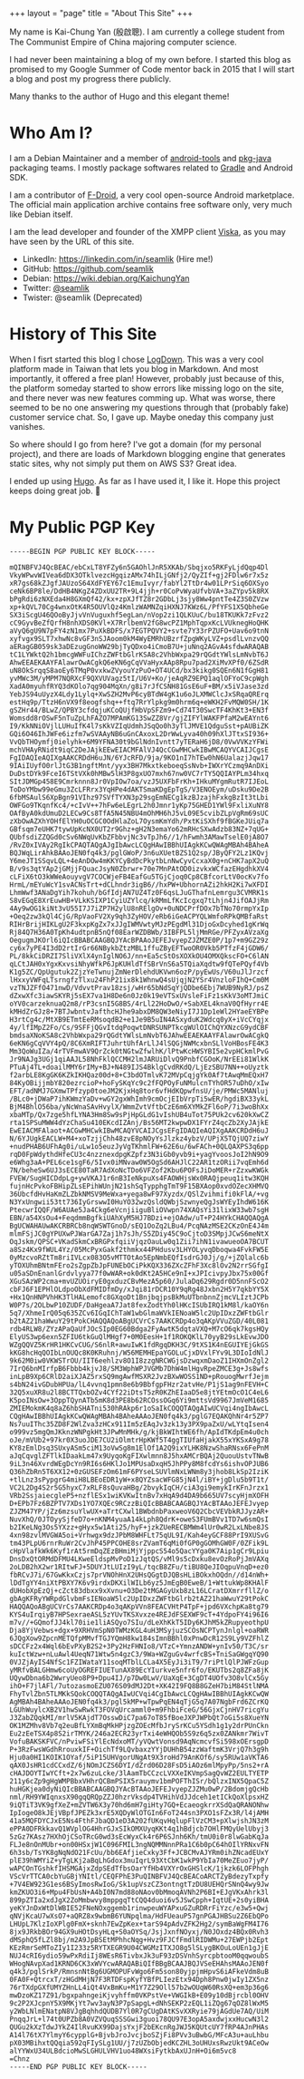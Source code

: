+++
layout = "page"
title = "About This Site"
+++

My name is Kai-Chung Yan (殷啟聰). I am currently a college student from The Communist Empire of China majoring computer science.

I had never been maintaining a blog of my own before. I started this blog as promised to my Google Summer of Code mentor back in 2015 that I will start a blog and post my progress there publicly.

Many thanks to the author of Hugo and this elegant theme!

Who Am I?
=========

I am a Debian Maintainer and a member of [android-tools](https://wiki.debian.org/AndroidTools) and [pkg-java](https://pkg-java.alioth.debian.org) packaging teams. I mostly package softwares related to [Gradle](https://gradle.org) and Android SDK.

I am a contributor of [F-Droid](https://f-droid.org), a very cool open-source Android marketplace. The official main application archive contains free software only, very much like Debian itself.

I am the lead developer and founder of the XMPP client [Viska](http://viska.chat), as you may have seen by the URL of this site.

* LinkedIn: https://linkedin.com/in/seamlik (Hire me!)
* GitHub: https://github.com/seamlik
* Debian: https://wiki.debian.org/KaichungYan
* Twitter: [@seamlik](https://twitter.com/seamlik)
* Twister: @seamlik (Deprecated)

History of This Site
====================

When I fisrt started this blog I chose [LogDown](https://logdown.com). This was a very cool platform made in Taiwan that lets you blog in Markdown. And most importantly, it offered a free plan! However, probably just because of this, the platform someday started to show errors like missing logo on the site, and there never was new features comming up. What was worse, there seemed to be no one answering my questions through that (probably fake) customer service chat. So, I gave up. Maybe oneday this company just vanishes.

So where should I go from here? I've got a domain (for my personal project), and there are loads of Markdown blogging engine that generates static sites, why not simply put them on AWS S3? Great idea.

I ended up using [Hugo](https://gohugo.io). As far as I have used it, I like it. Hope this project keeps doing great job. 🤔

My Public PGP Key
=================

```pgp
-----BEGIN PGP PUBLIC KEY BLOCK-----

mQINBFVJ4QcBEAC/ebCxLT8YFZy6n5GAOhlJnR5XKAb/Sbqjxo5RKFyLjdQqp4Dl
VkyWPwvWIVea6dDX3OTklvezcHgqizAMx74hILjGNfj2/QyZIf+gj2FDlw6r7x5z
xR7gs68kZJgfJAUzoS64XdFYEY67c1EmuIvyr/fabYl2TtDr4w01LPrSiq6OXSyo
ceNk6BP8le/DdHB4NKgZ4ZDxUU2TR+9L4jjh+r0CoPvWyaUfvbVA+3aZYpv5k8RX
bPgRdi6zNXEda4H8GXmQf42/kx+zpXJfTZ8r2GDbLj3sjy8Ww4pntTe4Z3S0ZVzw
xp+kQVL70Cg4wnxOtK4R5OUVlQz4KmlzWAMNZqiHXNJ7KWz6L/PfYFS1X5QbheGe
SX3iScgU46QOoByJjvVnVuguxhf5egLan/nVop2zi1QLKUuC/bu18TKUKk7zFvz2
cC9GyvBeZfQrfH8nhXDS0KVl+X7RrlbemV2fG8wcPZ1MphTqpxKcLVUknegHoQHK
aVyQ6gU9N7pFY4zN1mx7PuXkBDFS/x7EGTPQVY2+svte7Y33rPZUFO+Uav6o9tnN
xyfvgx9SLT7xhwNc8vGF3nSJAoom0kM4WyEMRhUBzrfZpgWKyLVZ+psdlLvnzvQQ
aERagGB059sk3aDEzugGnoWW29bjTyQDxo4iCmoB7U+juNnq2AGvA4sfdwARAQAB
tC1LYWktQ2h1bmcgWWFuIChzZWFtbGlrKSA8c2VhbWxpa29rQGdtYWlsLmNvbT6J
AhwEEAEKAAYFAlawrOwACgkQ6eKN6gCqVVaHyxAAp8Rpu7pad2XiMvXPf0/6ZSdR
uN8OkSrqqS8aoEy6TMqP0vxkwZVyouYzPuO+OT4UCd/bx3kikg0SQEn6N1fGgH81
yvMWc3M/yMPM7NQRXcF9QXVUVagz5tI/U6V+Ko/jeAqRZ9EPQ1aqlOFYoC9cpWgh
XadA0myuhfRYQ3dKOlo7qg904MqXn/g8i7rJfCSNH81GsE6uF+BM/x5iVJase3zd
YebJS94uUyzX4Ldy1Lylq+XwSZH2MvP6cyBTdW4gK1u6oJLXMWClcJxSRqaQRErq
estHq9p/TtzH6nVX9f8eogfshq++ftq7RrYlpkg9m0hrm6q+eWKH2FvMQW0SH/1K
gSZHr44/BLwZ/QPBY3cfdqjuKCoQUjfHbVpSFZm9+Cd74T30SwcTF4KhKt3+EN3f
Womsdd8rOSwF5nTuZpLhFAZO7MPAmKG13SwZZ8Vr/gjZIFYlWAKFPfaM2wEAYnt6
I9/KkNNiOVjlLUHuIfK4l7sKkVZIqUdmhJSqQo0h3yTlJMVE1QdguSst+pAUBiZK
GQi6O46IhJWFe6izfm7wSVAAyNB6uGnCAxoxL2DrWwLyva40h09hXlJTtxSI936+
VvQbTHOymfj0ielyhk+6M9YFNA30t9bGlNdnIvntt7yTERaH6jD8/0VwVVKzYFWi
mchVHAyRNidt9iqC2DeJAjkEEwEIACMFAlVJ4QcCGwMHCwkIBwMCAQYVCAIJCgsE
FgIDAQIeAQIXgAAKCRDdH6uJN/6YJcRFD/9ja/9KO1nI7hTEw0hN6UalazjJqw17
9IAiIUyfO0rlJtG3B1ngftMnt/yyx3BH7MkxtkeboeqSsNvb+IWXrYCzmq9AnDXi
DuDstDYk9FceI6TStVXk0hMBw5lH3P8gxUO7mxh67nw0VC7rTY5QQIAYPLm34hxq
SItJDMGp458E9Cmrknnn8Jr0VpIOw7oa/vzJ5UXFbFrKh+IHkuMYgmRutR7IJEoL
ToDoYMbw99eGmu3ZcLFRrx3YqHPe4dAKTSmaKDgEpTgS/V3ENOEym/uDsku9De2B
6fbMSAulS6XpBgn91VIhz97SVfTYXN3p29sgEmNECg1kzBJzajhFxkgBzIt3tLbi
OWFGo9TKqnfKc4/+cIvV++7hFw6eLEgrL2h0Jmnr1yKp75GHED1YWl9FxliXuNY8
OAfByA0kdUmuD2LECw9Cs8TfA5N45NBU4mOhMH6hJ5vL09E5cvibZLpVgRm69sUC
zXbOwAZXhYOHfElYH0uOCGC0OdHlaZoL7OysmKmYdh/PxtKiSXhf9fBGKeJUiq7a
GBfsqm7eUHK7tywUpKcNX0UT2r9Ghz+gH2N3emaYo62mRHcSXwAdzb83NZ+7qUG+
QUbfsdiZZQGd0cSv6NWqUvKbZFbbvjNc3vTpJh6//1/hFwmh3AMawTselE0jA8O7
/RvZ0xIVAy2RgIkCPAQTAQgAJgIbAwcLCQgHAwIBBhUIAgkKCwQWAgMBAh4BAheA
BQJWqLirAhkBAAoJEN0fq4k3/pglGWoP/3n6uXUetBZS1Q2sp/JByQFY2Lz1KQvj
Y6meJT1SSqvLQL+4eAnDOw4mKKYCyBdDcPkytbLnNwCyvCcxaX0g+nCHK7apX2uQ
B/v9s3qtYAp2jGMjjFQuacJsyN0Zbrwr+70e7MnPAtOD0izvkxWCfazEHgdhkXV4
cLFiX6tO3kWWeAouyvgV7COCWjeFB4EafGu5TGjCjoq0Cp8CBfcorLtV0ocKv7fo
HrmL/mEYuWcY1svACNsTrt+dCLhndr3igB6//hxPW+UbhornAZi2hkH2Ki7wXFDI
LhmWwf3ANaDgYih7kohuh/bGfIdjAN7UZ4Tz0F6qsLJuGThafnLemrgu3CVMRK1s
S8vEGqE8XrEuwHB+VLkKSIXP1CyiUZYlcq/kRMmLfKcIcgxq7tLhjn4JifOAJjRm
4Ay9wOG1kiNt3vU55I7J7iZP7H2ylU8nRElgOv+0uNDCPrfDOx7bTNo70rmpYxIp
+Oeq2zw3kQl4CjG/RpVaoFV2Xy9qh3ZyHOV/eRb6iGeACPYQLWmfoRPkQMBfaRst
RIHrBrijHIKLgU2F3kxpKgZx7xJJgIWMVwtyMJzPEgdMl31DjoGxDcyhed1gKrWq
Rj84Q7H36A0TpKh4udtpnB5nQf08EarWZDBWb/3IBFPL5ljMmRGe/PFZyxAVzaXg
OegugmJKOrl6iQIcBBABCAAGBQJYAcBPAAoJEFEJvyepZJZMZE0P/1p7+m9GZ29z
cy6x7yPE4I3dD2rtIrGr66NBykbZtzMBL1ffuZByEFTwoOR0Vkb5PTfzF4jGDW6/
PL/8kkCiDRZI7SliVXlX4ynIglNO6J/nn+Ea5cStOsXOXkOU4OMXQkscFO+C6lAN
qLCtJAH0xYgxKxvsiNhyWfkP6JpKUHldTfSBrVnS6a5TQiaXqdtw9fQTePQyf4Vb
K1g5ZC/QpUgutuk2ZjzYeTwnujZmNerDlehdUKVwn6ozP/pyEwUs/V60uJlJrzcf
lHxxyVWFqLTsrngfzTlxu24FhP21ix8k1WhnwQ4sUjqjN2YSr4VnzloFIhQ+Cm0M
vzTNJZFfO471nwD/VdvvtPrav18zsj/wHr65bNdSqYjQDbe6Ebj7WUB9NyRJ/psZ
dZxwXfc3iawSKYRj5sEX7va1H8De6n0Jz0k19eVTSxUVsleFiFz1sKkV3oMTJmiC
oYV0carzeknuaQ2m8/rP3csnI5G8BS/4rLl22HoDwO/+SabXEL4knaV0QfHyrr4E
kMHdZrGJz8+7BTJwbntvJafthcHJhe9abxDM8QW3eNiyI7J1Dp1eWl2HYaeEYBPe
H3rtCg4c/MtXB9ETmtEeRMsoqdB2+e1Je9B5uIN4ASxyduK2Wdcq0yX+iVcCYqjx
4y/lfIMpZ2Fo/Cs/9SFFjQGvItdqPoqwtDNRSUNPTkcgWUlOIChQYXNzcG9ydCBF
bmdsaXNoKSA8c2VhbWxpa29rQGdtYWlsLmNvbT6JAhwEEAEKAAYFAlawrOwACgkQ
6eKN6gCqVVY4pQ/8C6XmRIFTJuhrtUhfArLlJ4lSQGjNWMcxbnSLlVoHBosFE4K3
Mm3QoWuIZa/4rTVFmwAV9QrZck0tNGtwZfwlhK/lPtwKcHWSYBI5e2vpHCkmlPvG
Jr9NAJg3UGj1qiAAJL58NhFklQCCMH2lmJARUiDlvQ9PnbfCGOoK/NrEEi81WlkK
PTuAj4TL+doailMMY6rIMy+BJ+N489IJS4BklgCvdRKdQ/LjEzSBU7NN++oUyztk
f2arbLE8KgGK6KZkIKHQaz00d+8+C3bdOTmlvK72MVpCqjgYk0Af7tAwqMmEQxH7
84KyOBijjmbY820ezrcioP+hoFySKqYc9c2fFQPOyFuNMulcnTYhOR57uDhO/xIw
EFT/adNMJ7GXmwTPfzyp0toeJM2KjxHq8tor6vfHdKQpwfnsU/je/PMWc5MANluj
/BLc0+jDWaP7ihKWmzYaDv+wGY2gxWhImh9cmOcjEIbVrpTi5wER/hgdiBX33ykL
BjM4BhlO56ba/yNcWnaSAvHvylX/WmmZvtVftbCzE6m6XYMkZFl6oP/7i3woBhXx
xbaMTp/Qx7zge5hfLYNA3Hm8Sw9sPjHpGLdG1vIshUB4uTot75PUk2cv620kXwCZ
rta1SPSuMWW4dYzChaSu410EKcdIZAnj/Bs56MT2kwpwDX1FYrZ4qcZb2XyJAjkE
EwEIACMFAlaot+ACGwMHCwkIBwMCAQYVCAIJCgsEFgIDAQIeAQIXgAAKCRDdH6uJ
N/6YJUgkEACLW+M4+xoTzjjChh48zvE8pNOyYsJlzkz4ybzV/UPjX5TQjUQ7ziwY
+nudPHAB6UFhAg0i/uLw1o5euzJyVgTKhmlFW+62E6u/6wFACh+0QLQAXPS3q6pp
rqD0FpWdythdHfeCU3c4nzznexdpgKZpfz3N3iGb0yvb9i+yagYvoosJoI2hN9O9
e6Whg3aA+PEL6ce1sgF6/5Ivx0iMNvaw0W5OgSd6AHJlC22AR1tzORii7vqEmh6d
7N/beheSw6UJ3sECE80TaR7AdXoNcTDo6VFZof2Kbu6POFsJiDoMER+rZzxwKWGk
FVEW/SugHICDdpLg+ywVKAJ1r6nB3IeNkpuXs4FAOWHjsWx0RAQjpeuq1itw3KQH
fujnHcPvkoFBHipZLsEPihWUnjN21shSqTypphgTmT9F15BXAop0xvdOZecXHMVQ
36UbcfdHvHaKmZLZbkNMSV9MeWxa+yega8wF97Xyzdx/QSlZvihmifi0kFlA/+vg
N3YxUngwii53tt736IyGrswwI0HuYO32wzQsldQWbjSzwnyeQgJsWYEyIhdW616K
PtecwrIQQF/W6AUAe5Ja4Ckg6eVcnjiiguBliOVwpn74XAQsYi31lixW33wb7sgH
EBN/a54XsOu4+FeqdmmBgfkiUAhXyM5HJ7BDzi+ejOAdw/uT+P24HYkCHAQQAQgA
BgUCWAHAUwAKCRBRCb8nqWSWTGnoD/sEQ1OoZq2LBu4/PcqNAzMSE2CKzOnE4J4m
mlmFSjJC0gYPUXwPJWarGA7Zaj1h7sJh/S5ZDiy45C9oCjtoD3SMpjJCwS6meNtX
OqJskm/QPSC+VKadSkmCxBRGPxfqiiVjqzOauLw0q1Zii7ihN1ivawueoOA7BCUT
a8Sz4Kx9fWUL4Yz/05McPyxGakf2thmkx44PHdusv3LHYOLyvqDboqwa4FvkFW5E
0yMzcvoRZtTm8riIVLcx083O5vMTTOtAo5EpNmbEQfIsdrGJ0Jj/g/+jZQlalc6b
yTOXUhmBNtmFEro2sZgpZbJpFUNEbOCiPkKQX336ZXcZFhF3Xc8lOv2N2rrSGfgI
u05aSDnEnanlGrdvlyya77f0wWAR+ok0dKt2A5HCe9nI+xJPIcivpyJbx75x00Gf
XGuSAzWP2cma+mvUZUOiryE0gxduzCBvMezA5p60/JulaDq629Rgdr0D5nnFScO2
cbFJ6F1EPHlOLdpoObXdFMIDfmDy/xJqi81rDCR10Y9qRg48Jxbn2H5Y7qkbYY5X
+Hx1QnHNPVhHK3TlHALemofc8GXqoDt1BnjbqjpsBkMuUTbnbnnZjmcVLIztJCPb
W0P7s/2OLbwP10ZUDF/DaHgeaA7Jat8fexZodtYh0lHKcISUbIRQ1kM8l/kaOY6n
5q7/XhmeIrQ05q635ZCv6IGqIChTaW1wbGlmaWVkIENoaW5lc2UpIDxzZWFtbGlr
b2tAZ21haWwuY29tPokCHAQQAQoABgUCVrCs7AAKCRDp4o3qAKpVVuZGD/40L081
rdb4RLW8/ZYzAPaQaUfJOcSIp0EG60Bdga2FyAwtK5dqtaVXQ+M7cO6qk7kgsHQy
ElyUS3wp6exn5ZFIU6tkGuQlMHgf7+0M0EesH+1f1ROKQKlL70yyB29sLkEvwJDO
WZgQQVZ5KrHR1HKCvCUG/S6nlR+awuIwK1fdRgqDKH3C/9tXS1K4nEGUIYEjGkGS
kKG8hcHqQOIbLnOUQc8K0KRuhnj/W56MEMHEpaYGOLuCjxDVxlFYv9L3DIoIdNlJ
9k62M0iw0VKWSTrOU/IIT6eehlzv8O1I8zzgNRCWGjsDzwqxmDaoZ1IHXmOnZgl2
7IrQ6bnMIrfpB6Fbbb4kjvJ8/SM3WphWPJVGMb7DhW4mlHgvRpeZMCE3g+Js8wfs
inLpB9Xp6CRlD2aiXJAZ5rxSQ9mgAwfMSXR2JvzBXwWOSS1ND+pRouogMwrfJejm
s4bN24ivGDubHPUa/lL4vvnq1pmn8e6b9BbfgpFHzr2atvHe/P1jS1ag9nFEVH+C
32Q5xuXR8u2l8BCTTQxbOZv4CYf22iDtsT5zR0KZhEIaaD5e8jtYEtmOcO1C4eL6
K5poINsOw+3OppTQynATb5mK8d3PE8b62RCOssOGq6Yi9mttsVd9967JmVeM1685
ZMIEMokmK4q8aZ6hbSHATni530hRAkp6r1oSaIkCOQQTAQgAIwUCVqi4ngIbAwcL
CQgHAwIBBhUIAgkKCwQWAgMBAh4BAheAAAoJEN0fq4k3/pglG7EQAKQhNr4r5ZP7
Ns7uuIThc35ZD8F2WlZva3zHCx911Im5zEAqJv3zk13y3PX9paZxU/wLYtqIsen4
o999vz5mgQmJKknzWNPgkHt3JPwMnMHk/g/kjBkWIhtWE6fh/ApIdTKdpEm4u0ch
oJe/mVUb2+97kr0X3uoJDE7CU2iOlmtrHpKWf5T4ggTIUfaHjakX55xYKSxA9g78
KY8zEmlDsq3SUxyASm5ciM13oVwSg8m1ElOf1A2Q9ixYLHK8NzwShaRNsx6FePnM
aJqCqvglZFTlkIDaakLm47x9UyqoKgFIXwlmnn8J5hxAMCrBQAj2QuouUstvTNwB
9iL3n46XvrdWEgDcYn9RI6s6HKlJo1MPUsaDxqH5JhPPy8M8fcdYs6ishvOPJUB6
Q36hZbRn5T6XX12+0zGUSEFzOm61mF6PYseLSUVlmNxLWNm8y3jhob8LkSp2IziK
+tlLnz3sPypgrG4miH8LBEoEDR1yW+x8QYZsacWFG85jN4l/iBY+jgDlu5b9T1t/
VC2L2Dg4S2r5G5hyxC7xRLF8sQuvaHBg/2bvykIqCH/ciA3gi9emykIrKFnJrzx1
VRb2SsjaiecgleP5+nzflESx1wiKVKwItnBv7xHqA9d4DA9b665UV7scyHjmXOFH
D+EPb7Fz6BZPTV7XDs1YO7XQEc9RCzzBiQIcBBABCAAGBQJYAcBTAAoJEFEJvyep
ZJZM47YP/jZz6mzsuYlwUX+aTrtCXwl1BWbdnbPaxweoV6Q2CbcVEVbkRJJyzAR+
NuvXhQ/0JTOyySjfeD7o+nKNM4yuaA14kLph8QdrK+oweS3FUmBVv1TD7w6smQsI
b2IKeLNg3Os5YXzz+gHyx5w1Ati25/hyF+jzkZUeRECBMWm4lUr0wR2LxLNbe8JS
4xn98zvlMVGWA5oi+Vrhwgx9dzJPbM8WHFLt75qUL9I/Kah4eyGCF88PrI9XUSvG
tm43PLpU6rnrRuWr2CvJhP45PPCOHE8srZVamT6qMi0fGP0gGOMhGW0F/0ZFik9L
cHpVlafkWk6Kyf1rAt5rmDqZEzBHmiMjYjppcS54o5QacYYga0K7Aip1gCr9Lpiu
DnsDxQtORMdDFMU4LKweEldspMvPoD1zJqtQS/vMl9s5cDxku8evOzRoPjJmVAXq
2oLDB2hX2wr1RItwFJ+5DUYJtLUIzI9yL/tqcB8ZFu/tiBU8QeJIOqpuVnqD+ez0
fbRCvJ7i/67GwKkxCzjs7prVNOhHnX2UHsQGgtDJQBsHLiBOkxhOQdn//d14nWh+
lDdTgYY4niXtPBXY7K6v9irdxDKXilWILb6yz5JmEgB0EweB/1+WttukWp8KHAlF
dUHobXpEzQj+cZct83dbxx9xXvnu+O3De2tMGAGyUxb8zL16LCratDXmrrfllZ/o
gbAgKFRyYWRpdGlvbmFsIENoaW5lc2UpIDxzZWFtbGlrb2tAZ21haWwuY29tPokC
HAQQAQoABgUCVrCs7AAKCRDp4o3qAKpVVn8FEACVHtP4TpF+jpd6VXchpKa8tg79
KYS4uIrqiyB7HPSexraeASL5zYUvTKSXvxze4REJdFSEXWF9cT+4YdpoFY4i96I6
m7v//+GQmofJJ4kl70iie1liASQyo7SIu/dLeXhKkT5IDy6KJhM5kZRupyeothpU
Dja8YjVebws+dgx+9XRHVmSpN0TWMzKGL4uH3MSyjuzSCOsNCPTynJnlgl+oaRWR
6JQgXow9ZpcnMETQfpMMvfTGJYQmH8kw184sImnBBhl0xPnwDcR12S9Ly9VZFhlZ
sDCCFz2x4Wql6bEvPXyB2S2+3Py2HzFHNIo8/VTzC+YmnzANDW+ynIv50/T3C/sr
kuIctWzw+nLuAwl4UeqN71Wtw5n4gzC3/9Wa+WZguGv4wrfcBS+TniSaGWgqYQ90
0VJZjAyIS4NfSc1FZIWataY11soqMTblLCLa4X5EyJi3iT9/7riPtlQlPJWFzGup
yMRfvBALGHmw6coUyOGREFIUETunAX89EcYIurkve5nfr6fo/EKUTbs2q8ZFa8jK
UQywDbna6b2WwryUeo8P9+Dpu4IJ/p7Dw0LwV/UaXqE+3CgDT4UOfv3O8vlCx5Gy
ihO+F7jlAFl/7utozasmoEZU076S09dMJ2Dt+XK42I9FQ8B8GZeH7biM84StlNMA
FhyTvlZbn5TLMKkSQokCOQQTAQgAIwUCVqi4CgIbAwcLCQgHAwIBBhUIAgkKCwQW
AgMBAh4BAheAAAoJEN0fq4k3/pgl5kMP+wTpwPqEN4qTjG5q7A07NgbFrd6ZCrKQ
LGUhWuylcXB2V1hwSwRwkT3FOVqUrcamml0+m9FhbiFceG/56GjxCjnHV7ricgYu
J3ZabZQqkMI/mrlV5KAjdT7OsswDiC7pa67oT85fBoeJXPJWPbQt7oGi5s8XueYN
OK1MZMhv8Vb7q2euBfLYXmBqMkHPjzgZOEcMfbJrySrKCu5YSdh1g1y2drPUnCkn
Eu2zEeTSX4p8S2irTMYK/246a2ECR23yrTxi4eWHQOb5S9z6q5zx0ZANkmr7WivT
VofuBAKSKFVC/nPviwFSiYlEcNdxoMT/yVQwtVonsd9AqNcmcvfSi598xOErsgpD
P+3RzFwsWGdhRrouxkIF+OichTf9LQvbaxzYYjDUHhB54zzWaftmK3VrjQ7h3g9h
Hju0a0HI1KOIK1OYaf/5iP15UHVgorUNgAt9X3roHd79AnKOf6/sy5RUw1aVKTA6
qAX0JsHR1cdCCxdZ/6jNOmJCZS6DYI/dZrd06D28FsD5iAOz6mlMpyPp/5ns2+rA
cHAJDOYTIwYCft+2x7w6zuLcke/3lAamTbCCzcLVXXeIKVmpSagQvWZ2EULTYETP
211y6cZp9gHgWMPBbxVHhrQCBmPSIX5rauymv1bmPOFThISr/bQlzxINX5QpaC5Z
huHGKjea0dyNiQIcBBABCAAGBQJYAcBTAAoJEFEJvyepZJZMu0wP/2BdomjgQcHb
nml/RH9YWIqnxsX90gqQRQpZZJ0hzrVksdp4TVHihVdJJdceh1etICkQoXlpsxHZ
9iQTiT3VK9gfXeZ+mZVTW6X3y70hd6mH7giHty7GQ+EcaeogkrrXSdQaQRANONhw
IpIogeO8kJEjVBpfJPEZk3xrE5XQDyWlOTGIn6FoT244sn3PXO1sFZx3R/l4jAMH
41a5MQFDYCJxE5Ns4FthFJbaQD1eD3A202fUKqvHqlupFlVzCM3+pXlwjshJN3zM
ePPA0DFRkkavQ1WVplOG4HhrGJxSIkOMXUyqKKt4q1hBdjcb7OHlFMQyUelUbyj3
5zGz7KAsz7HXhOjCSoTRcG0wd3sEcWyxCk4r6P6SJnh6Kh/tmU0i0r8lwGabKqJa
FLJe8nOnMUbr+on00HSxjW1C096FMIL3ngNQMMNnnPRa1C6b0pC64hOIlYRNxvFN
6h3sb/TsYK8gNqNdO21FcUu/bb6EAfjieCxky3Ff+JCBCMvAJYRm0ihZNcadEUxY
plE39hWMYiZ+yTgLKj2aBqLhGdox3muIqrL93XtCbK1wkP9YbIa70MeZEuo7jyP/
wAPCOnTGshkfIHSMGAjxZdpSEdTfbsOarYfHb4VXYrOxGHSlcK/1jkzk6LOFPhgh
VScVrTTCA0cbYuGBjYNItl/CEQFPhE3PuQINBFVJ4QcBEACoARCTZyBdezyTxpfy
+7V4EW923G1es6BSyImosRwIoG/Sk1upVszCZ3ontngtTzDU8UEHQrSNnQ4wy9Jw
kmZKUO3i6+Mpu4FbUsN+A4bI0N7md88oNAov0bMmoqAVNh2P6BI+EJgVKxAhrk3l
899pZTIa2xdJgX2ZoMmbwvy8mppgqTtCQQ4duoi6v5JSwCpph+IqtUE+2s0yiBHA
yeKYJnDxWtDlWBIE52FNeNOxggemb1rinwpeuWYAPxuGZuRDRrFiYzc/e3w5+Qwj
qNVjKcaU7wXsO7+aQRZ8x9wbmB6YUNpqlma/HdFUeauP57gnPGAJHBSu2Z6EbQPo
LHUpL7KlzIoXPlg0FmX+sknh7EwZpKex+tarS94pAdvZFK2Hg2/symBaWgFM4I76
8jx9JRkbBOr94GX9uHOtDsyHLq+S0aOYSq/JsjJxnfNOyxj/N0JOxdz4BQx0Rvh3
dMSphQ5fLZl8bj/m2A9JpBSEtMPhhcNqg+Hvz9FJCfFmdlRIDWMu+27EWPjb2Ept
KEzRmrSeMToZIy1I233z5RYTXEGR9U04CWGMzITXJO8g5lSLygBKOuLoUEn1gJjE
NUJ4cRI6ydio59wPxRdiIj8WEsR6TivbxJk3uF93zDSVnhSyrcpbtooM0qqwoubS
WHogNAvpXad1KRND6CK3xWVYcwARAQABiQIfBBgBCAAJBQJVSeEHAhsMAAoJEN0f
q4k3/pglSrkP/RmnsnNtBg6UGMOPUFvWgo6Fm5son80yjpjmHpvS6iAFkeVdm8uB
0FA0F+QtrcxT/zHGdMHjN7F3RTDFspKyfYBfPLIezEtx94Dph8Pnw0jwIy1ZX5nz
76rTXdpGXfUMYZHnLL4iQt4VxBmKu+M1Y7Z29Oll57b2wOUqW60RsXQ+em3p36g6
mwDzoKZ17Z91/bgxpahngeiKjvyhffm0VKPstVe+VWGIkB+E09y10dBjrcbl0OHV
9c2P2XJcpnY5X9MKjYt7wv3ayN3P7pSapgL+dNhSEKP2zEQL1iZQg67qOZ8lWxM5
y2WbLNlmENatpN8VJgBqhhdQUDB7Yl0R7gCUgDAtKSvXXRyie79jAGdUe7AQ/UiM
PnqqJrL+l74t0UPZb8A0VZVQuqSSSGwi3guoi78QU97E3opA5axdwjxxHucwN3l2
QUGu2kXzTdwJYkZ4IlRvuKX99DajsYxjF2bEKcnRgJWJ5KQUtcUY7fRP4AJnPHAs
A14l76tX7YlmyY6cypplG+BjvbJroJvcjboSZjFi8PVv3uBwbG/MFcA3u+auLhbu
pX03MBihxtQQqia592qFIySLg1UU/j7zUZbObjedKCZHL3oUHUxsRwzUkt9ACeOw
alYYWxU34ULBdcioMwSLGHULVHV1uo48WXsiFytkbAxUJnH+Oi6m5vc8
=Chnz
-----END PGP PUBLIC KEY BLOCK-----
```